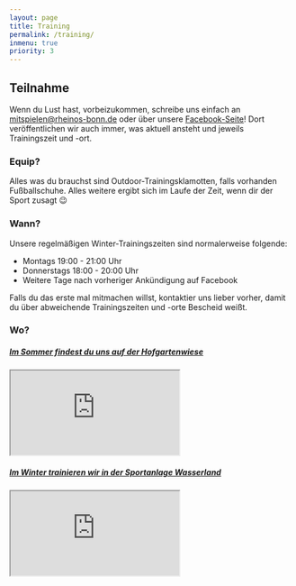 ```yaml
---
layout: page
title: Training
permalink: /training/
inmenu: true
priority: 3
---
```


## Teilnahme
Wenn du Lust hast, vorbeizukommen, schreibe uns einfach an [mitspielen@rheinos-bonn.de](mailto:mitspielen@rheinos-bonn.de) oder über unsere [Facebook-Seite](https://www.facebook.com/RheinosBonn)! Dort veröffentlichen wir auch immer, was aktuell ansteht und jeweils Trainingszeit und -ort.

### Equip?
Alles was du brauchst sind Outdoor-Trainingsklamotten, falls vorhanden Fußballschuhe. Alles weitere ergibt sich im Laufe der Zeit, wenn dir der Sport zusagt :wink:

### Wann?
Unsere regelmäßigen Winter-Trainingszeiten sind normalerweise folgende:

* Montags 19:00 - 21:00 Uhr
* Donnerstags 18:00 - 20:00 Uhr
* Weitere Tage nach vorheriger Ankündigung auf Facebook

Falls du das erste mal mitmachen willst, kontaktier uns lieber vorher, damit du über abweichende Trainingszeiten und -orte Bescheid weißt.

### Wo?

<div id="accordion" role="tablist" aria-multiselectable="false" class="col-sm-12">
  <div class="card">
    <div class="card-header" role="tab">
      <h5 class="card-title">
        <a data-toggle="collapse" data-parent="#accordion" href="#summerMap" aria-expanded="true" aria-controls="summerMap">
          Im Sommer findest du uns auf der Hofgartenwiese
        </a>
      </h5>
    </div>
    <div id="summerMap" class="collapse show" role="tabpanel" aria-labelledby="headingOne">
      <div class="card-block embed-responsive embed-responsive-16by9">
        <iframe src="https://www.google.com/maps/embed?pb=!1m18!1m12!1m3!1d2525.3198699741306!2d7.103778486083354!3d50.73255591386587!2m3!1f0!2f0!3f0!3m2!1i1024!2i768!4f13.1!3m3!1m2!1s0x47bee17510605669%3A0xf871614ea1c2bfb1!2sAm+Hofgarten%2C+53113+Bonn!5e0!3m2!1sde!2sde!4v1490958380850" class="embed-responsive-item"></iframe>
      </div>
    </div>
  </div>

  <div class="card">
    <div class="card-header" role="tab">
      <h5 class="card-title">
        <a class="collapsed" data-toggle="collapse" data-parent="#accordion" href="#winterMap" aria-expanded="false" aria-controls="winterMap">
          Im Winter trainieren wir in der Sportanlage Wasserland
        </a>
      </h5>
    </div>
    <div id="winterMap" class="collapse" role="tabpanel" aria-labelledby="headingTwo">
        <div class="card-block embed-responsive embed-responsive-16by9">
          <iframe src="https://www.google.com/maps/embed?pb=!1m18!1m12!1m3!1d1245.872501592097!2d7.117871192413944!3d50.71009421748352!2m3!1f0!2f0!3f0!3m2!1i1024!2i768!4f13.1!3m3!1m2!1s0x47bee3d8d15a71ab%3A0xe64acfc855de2931!2sWasserland+11%2C+53129+Bonn!5e0!3m2!1sde!2sde!4v1485989670868" class="embed-responsive-item"></iframe>
        </div>
    </div>
  </div>
</div>
